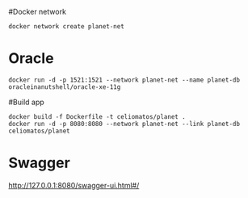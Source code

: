 #Docker network
```
docker network create planet-net
```
# Oracle
```
docker run -d -p 1521:1521 --network planet-net --name planet-db oracleinanutshell/oracle-xe-11g   
```
#Build app
```
docker build -f Dockerfile -t celiomatos/planet .
docker run -d -p 8080:8080 --network planet-net --link planet-db celiomatos/planet
```

# Swagger
http://127.0.0.1:8080/swagger-ui.html#/